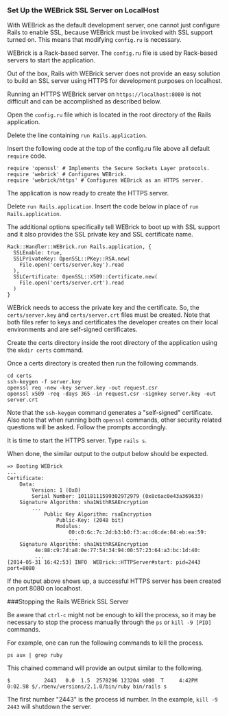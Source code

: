 ### Set Up the WEBrick SSL Server on LocalHost

With WEBrick as the default development server, one cannot just configure Rails to enable SSL, because WEBrick must be invoked with SSL support turned on.  This means that modifying `config.ru` is necessary.

WEBrick is a Rack-based server.  The `config.ru` file is used by Rack-based servers to start the application.

Out of the box, Rails with WEBrick server does not provide an easy solution to build an SSL server using HTTPS for development purposes on localhost.

Running an HTTPS WEBrick server on `https://localhost:8080` is not difficult and can be accomplished as described below.  

Open the `config.ru` file which is located in the root directory of the Rails application.  

Delete the line containing `run Rails.application`.

Insert the following code at the top of the config.ru file above all default `require` code.

```
require 'openssl' # Implements the Secure Sockets Layer protocols.
require 'webrick' # Configures WEBrick.
require 'webrick/https' # Configures WEBrick as an HTTPS server.
```

The application is now ready to create the HTTPS server.

Delete `run Rails.application`.  Insert the code below in place of `run Rails.application`.  

The additional options specifically tell WEBrick to boot up with SSL support and it also provides the SSL private key and SSL certificate name.

```
Rack::Handler::WEBrick.run Rails.application, {
  SSLEnable: true,
  SSLPrivateKey: OpenSSL::PKey::RSA.new(
    File.open('certs/server.key').read
  ),
  SSLCertificate: OpenSSL::X509::Certificate.new(
    File.open('certs/server.crt').read
  )
}
```
WEBrick needs to access the private key and the certificate.  So, the `certs/server.key` and `certs/server.crt` files must  be created.  Note that both files refer to keys and certificates the developer creates on their local environments and are self-signed certificates.

Create the certs directory inside the root directory of the application using the `mkdir certs` command.

Once a certs directory is created then run the following commands.
```
cd certs
ssh-keygen -f server.key
openssl req -new -key server.key -out request.csr
openssl x509 -req -days 365 -in request.csr -signkey server.key -out server.crt
```
Note that the `ssh-keygen` command generates a "self-signed" certificate.  Also note that when running both `openssl` commands, other security related questions will be asked.  Follow the prompts accordingly.

It is time to start the HTTPS server.
Type `rails s`.

When done, the similar output to the output below should be expected.

```
=> Booting WEBrick
...
Certificate:
    Data:
        Version: 1 (0x0)
        Serial Number: 10118111599302972979 (0x8c6ac0e43a369633)
    Signature Algorithm: sha1WithRSAEncryption
        ...
            Public Key Algorithm: rsaEncryption
                Public-Key: (2048 bit)
                Modulus:
                    00:c0:6c:7c:2d:b3:b0:f3:ac:d6:de:84:eb:ea:59:
                    ...
    Signature Algorithm: sha1WithRSAEncryption
         4e:88:c9:7d:a8:0e:77:54:34:94:00:57:23:64:a3:bc:1d:40:
         ...
[2014-05-31 16:42:53] INFO  WEBrick::HTTPServer#start: pid=2443 port=8080
```
If the output above shows up, a successful HTTPS server has been created on port 8080 on localhost.

###Stopping the Rails WEBrick SSL Server

Be aware that `ctrl-c` might not be enough to kill the process, so it may be necessary to stop the process manually through the `ps` or `kill -9 [PID]` commands.

For example, one can run the following commands to kill the process.

`ps aux | grep ruby`

This chained command will provide an output similar to the following.

`$           2443   0.0  1.5  2578296 123204 s000  T     4:42PM   0:02.98 $/.rbenv/versions/2.1.0/bin/ruby bin/rails s`

The first number "2443" is the process id number.  In the example, `kill -9 2443` will shutdown the server.
